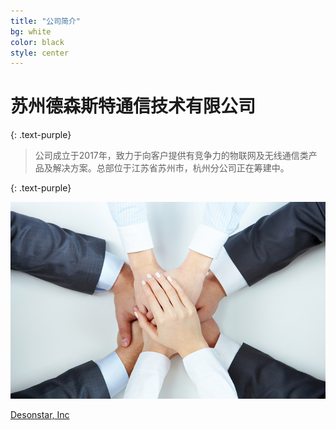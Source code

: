 ```yaml
---
title: "公司简介"
bg: white
color: black
style: center
---
```


# 苏州德森斯特通信技术有限公司
{: .text-purple}


<span class="fa-stack subtlecircle" style="font-size:100px; background:rgba(255,166,0,0.1)">
  <i class="fa fa-circle fa-stack-2x text-white"></i>
  <i class="fa fa-coffee fa-stack-1x text-orange"></i>
</span>

> 公司成立于2017年，致力于向客户提供有竞争力的物联网及无线通信类产品及解决方案。总部位于江苏省苏州市，杭州分公司正在筹建中。

{: .text-purple}

![Handson](/img/handson.png)


<span id="forkongithub">
  <a href="{{ site.source_link }}" class="bg-blue">
    Desonstar, Inc
  </a>
</span>
